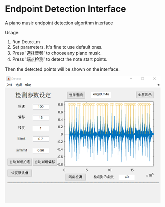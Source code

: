 # Endpoint Detection Interface
 A piano music endpoint detection algorithm interface

Usage:
1. Run Detect.m
2. Set parameters. It's fine to use default ones.
3. Press '选择音频' to choose any piano music.
4. Press '端点检测' to detect the note start points.

Then the detected points will be shown on the interface.



![20190923022043](image\20190923022043.png)